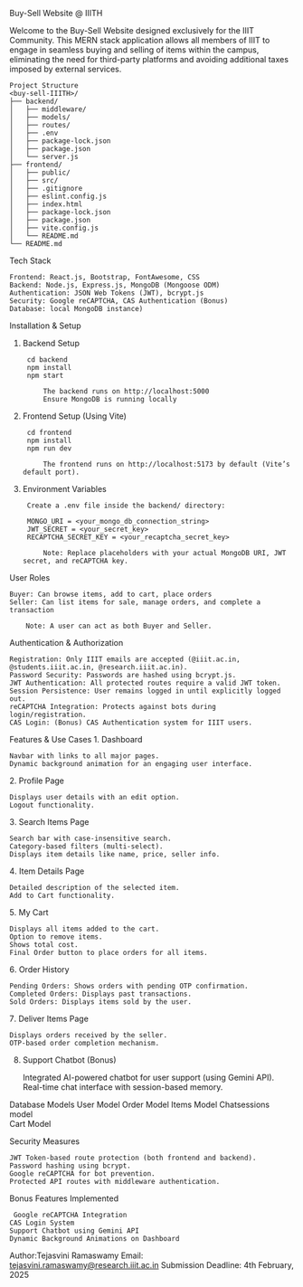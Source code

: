 Buy-Sell Website @ IIITH

Welcome to the Buy-Sell Website designed exclusively for the IIIT Community. This MERN stack application allows all members of IIIT to engage in seamless buying and selling of items within the campus, eliminating the need for third-party platforms and avoiding additional taxes imposed by external services.

```
Project Structure
<buy-sell-IIITH>/
├── backend/
│   ├── middleware/
│   ├── models/
│   ├── routes/
│   ├── .env
│   ├── package-lock.json
│   ├── package.json
│   └── server.js
├── frontend/
│   ├── public/
│   ├── src/
│   ├── .gitignore
│   ├── eslint.config.js
│   ├── index.html
│   ├── package-lock.json
│   ├── package.json
│   ├── vite.config.js
│   └── README.md
└── README.md
```

Tech Stack

    Frontend: React.js, Bootstrap, FontAwesome, CSS
    Backend: Node.js, Express.js, MongoDB (Mongoose ODM)
    Authentication: JSON Web Tokens (JWT), bcrypt.js 
    Security: Google reCAPTCHA, CAS Authentication (Bonus)
    Database: local MongoDB instance)

Installation & Setup

1. Backend Setup

        cd backend
        npm install            
        npm start             

            The backend runs on http://localhost:5000 
            Ensure MongoDB is running locally 

2. Frontend Setup (Using Vite)

        cd frontend
        npm install           
        npm run dev           

            The frontend runs on http://localhost:5173 by default (Vite’s default port).

3. Environment Variables

        Create a .env file inside the backend/ directory:

        MONGO_URI = <your_mongo_db_connection_string>
        JWT_SECRET = <your_secret_key>
        RECAPTCHA_SECRET_KEY = <your_recaptcha_secret_key>

            Note: Replace placeholders with your actual MongoDB URI, JWT secret, and reCAPTCHA key.



User Roles

    Buyer: Can browse items, add to cart, place orders
    Seller: Can list items for sale, manage orders, and complete a transaction

        Note: A user can act as both Buyer and Seller.

Authentication & Authorization

    Registration: Only IIIT emails are accepted (@iiit.ac.in, @students.iiit.ac.in, @research.iiit.ac.in).
    Password Security: Passwords are hashed using bcrypt.js.
    JWT Authentication: All protected routes require a valid JWT token.
    Session Persistence: User remains logged in until explicitly logged out.
    reCAPTCHA Integration: Protects against bots during login/registration.
    CAS Login: (Bonus) CAS Authentication system for IIIT users.



Features & Use Cases
1️. Dashboard

    Navbar with links to all major pages.
    Dynamic background animation for an engaging user interface.

2️. Profile Page

    Displays user details with an edit option.
    Logout functionality.

3️.  Search Items Page

    Search bar with case-insensitive search.
    Category-based filters (multi-select).
    Displays item details like name, price, seller info.

4️. Item Details Page

    Detailed description of the selected item.
    Add to Cart functionality.

5️. My Cart

    Displays all items added to the cart.
    Option to remove items.
    Shows total cost.
    Final Order button to place orders for all items.

6️. Order History

    Pending Orders: Shows orders with pending OTP confirmation.
    Completed Orders: Displays past transactions.
    Sold Orders: Displays items sold by the user.

7️. Deliver Items Page

    Displays orders received by the seller.
    OTP-based order completion mechanism.

8. Support Chatbot (Bonus)

    Integrated AI-powered chatbot for user support (using Gemini API).
    Real-time chat interface with session-based memory.



Database Models
    User Model
    Order Model
    Items Model
    Chatsessions model  
    Cart Model

Security Measures

    JWT Token-based route protection (both frontend and backend).
    Password hashing using bcrypt.
    Google reCAPTCHA for bot prevention.
    Protected API routes with middleware authentication.

Bonus Features Implemented

     Google reCAPTCHA Integration
    CAS Login System
    Support Chatbot using Gemini API
    Dynamic Background Animations on Dashboard



Author:Tejasvini Ramaswamy
Email: tejasvini.ramaswamy@research.iiit.ac.in
Submission Deadline: 4th February, 2025